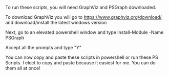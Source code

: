 To run these scripts, you will need GraphViz and PSGraph downloaded.

To download GraphViz you will go to https://www.graphviz.org/download/ and download/install the latest windows version

Next, go to an elevated powershell window and type Install-Module -Name PSGraph

Accept all the prompts and type "Y"

You can now copy and paste these scripts in powershell or run these PS Scripts. I elect to copy and paste because it easiest for me. You can do them all at once!
